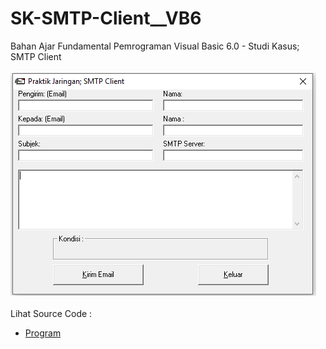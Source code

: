 # SK-SMTP-Client__VB6
Bahan Ajar Fundamental Pemrograman Visual Basic 6.0 - Studi Kasus; SMTP Client<br><br>
<img src="https://github.com/RizkyKhapidsyah/SK-SMTP-Client__VB6/blob/main/result/001.PNG"><br><br>
Lihat Source Code : <br>
- <a href="https://github.com/RizkyKhapidsyah/SK-SMTP-Client__VB6/blob/main/Main.frm">Program</a>
